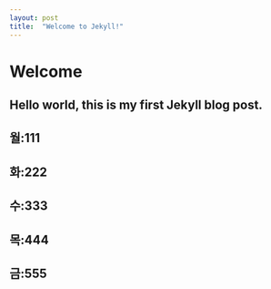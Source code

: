 ```yaml
---
layout: post
title:  "Welcome to Jekyll!"
---
```


# Welcome

**Hello world**, this is my first Jekyll blog post.
---
월:111
---
화:222
---
수:333
---
목:444
---
금:555
---
